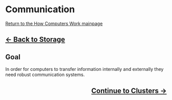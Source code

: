 # Communication

[Return to the How Computers Work mainpage](https://luger-lab.github.io/coding-tutorials/basic_computing_computers/)

## <div style="text-align: left">[&larr; Back to Storage](https://luger-lab.github.io/coding-tutorials/basic_computing_computers/storage/)

## Goal
In order for computers to transfer information internally and externally they need robust communication systems. 

## <div style="text-align: right">[Continue to Clusters &rarr;](https://luger-lab.github.io/coding-tutorials/basic_computing_computers/clusters/)

